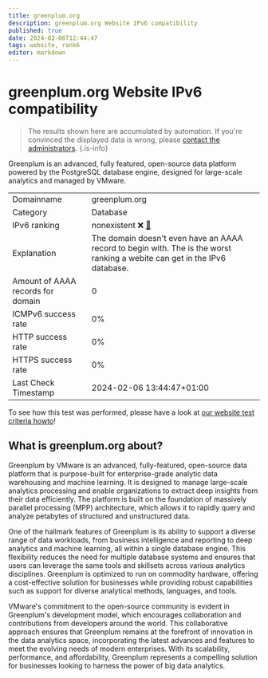 ```yaml
---
title: greenplum.org
description: greenplum.org Website IPv6 compatibility
published: true
date: 2024-02-06T12:44:47
tags: website, rank6
editor: markdown
---
```


# greenplum.org Website IPv6 compatibility

> The results shown here are accumulated by automation. If you're convinced the displayed data is wrong, please [contact the administrators](/howto/chat). 
{.is-info}

Greenplum is an advanced, fully featured, open-source data platform powered by the PostgreSQL database engine, designed for large-scale analytics and managed by VMware.


|   |   |
| - | - |
| Domainname | greenplum.org
| Category | Database |
| IPv6 ranking | nonexistent :x: [🔗](/howto/ranking) |
| Explanation | The domain doesn't even have an AAAA record to begin with. The is the worst ranking a webite can get in the IPv6 database. |
| Amount of AAAA records for domain | 0 |
| ICMPv6 success rate | 0%|
| HTTP success rate | 0% |
| HTTPS success rate | 0% |
| Last Check Timestamp | 2024-02-06 13:44:47+01:00 |

To see how this test was performed, please have a look at [our website test criteria howto](/howto/testcriteria/website)!


## What is greenplum.org about?
Greenplum by VMware is an advanced, fully-featured, open-source data platform that is purpose-built for enterprise-grade analytic data warehousing and machine learning. It is designed to manage large-scale analytics processing and enable organizations to extract deep insights from their data efficiently. The platform is built on the foundation of massively parallel processing (MPP) architecture, which allows it to rapidly query and analyze petabytes of structured and unstructured data.

One of the hallmark features of Greenplum is its ability to support a diverse range of data workloads, from business intelligence and reporting to deep analytics and machine learning, all within a single database engine. This flexibility reduces the need for multiple database systems and ensures that users can leverage the same tools and skillsets across various analytics disciplines. Greenplum is optimized to run on commodity hardware, offering a cost-effective solution for businesses while providing robust capabilities such as support for diverse analytical methods, languages, and tools.

VMware's commitment to the open-source community is evident in Greenplum's development model, which encourages collaboration and contributions from developers around the world. This collaborative approach ensures that Greenplum remains at the forefront of innovation in the data analytics space, incorporating the latest advances and features to meet the evolving needs of modern enterprises. With its scalability, performance, and affordability, Greenplum represents a compelling solution for businesses looking to harness the power of big data analytics.



